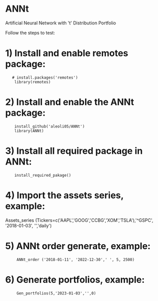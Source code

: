 # ANNt
Artificial Neural Network with 't' Distribution Portfolio 

Follow the steps to test:

# 1) Install and enable remotes package: 
       # install.packages('remotes')
        library(remotes)
# 2) Install and enable the ANNt package: 
        install_github('aleoli05/ANNt') 
        library(ANNt)
# 3) Install all required package in ANNt: 
        install_required_pakage()
# 4) Import the assets series, example: 
Assets_series (Tickers=c('AAPL','GOOG','CCBG','XOM','TSLA'),'^GSPC', '2018-01-03', '','daily')
# 5) ANNt order generate, example: 
         ANNt_order ('2018-01-11', '2022-12-30',' ', 5, 2500)
# 6) Generate portfolios, example: 
         Gen_portfolios(5,'2023-01-03','',0)
